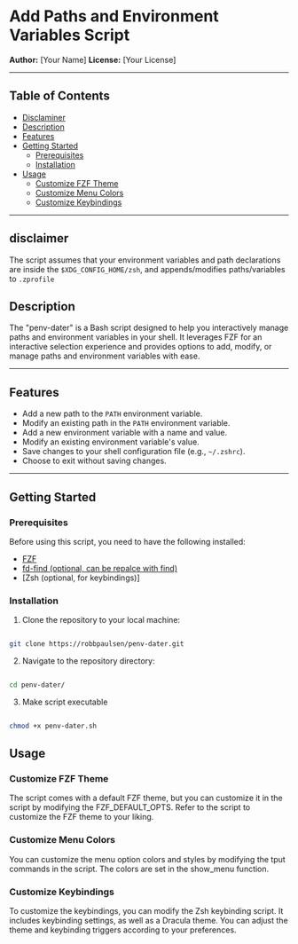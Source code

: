 # Add Paths and Environment Variables Script

**Author:** [Your Name]
**License:** [Your License]

---

## Table of Contents
- [Disclaminer](#disclaimer)
- [Description](#description)
- [Features](#features)
- [Getting Started](#getting-started)
  - [Prerequisites](#prerequisites)
  - [Installation](#installation)
- [Usage](#usage)
  - [Customize FZF Theme](#customize-fzf-theme)
  - [Customize Menu Colors](#customize-menu-colors)
  - [Customize Keybindings](#customize-keybindings)

---

## disclaimer

The script assumes that your environment variables and path declarations are inside the `$XDG_CONFIG_HOME/zsh`, and appends/modifies paths/variables to `.zprofile`

## Description

The "penv-dater" is a Bash script designed to help you interactively manage paths and environment variables in your shell. It leverages FZF for an interactive selection experience and provides options to add, modify, or manage paths and environment variables with ease.

---

## Features

- Add a new path to the `PATH` environment variable.
- Modify an existing path in the `PATH` environment variable.
- Add a new environment variable with a name and value.
- Modify an existing environment variable's value.
- Save changes to your shell configuration file (e.g., `~/.zshrc`).
- Choose to exit without saving changes.

---

## Getting Started

### Prerequisites

Before using this script, you need to have the following installed:

- [FZF](https://github.com/junegunn/fzf)
- [fd-find (optional, can be repalce with find)](https://github.com/sharkdp/fd)
- [Zsh (optional, for keybindings)]

### Installation

1. Clone the repository to your local machine:

```bash

git clone https://robbpaulsen/penv-dater.git
```

2. Navigate to the repository directory:

```bash

cd penv-dater/
```

3. Make script executable

```bash

chmod +x penv-dater.sh
```

## Usage

### Customize FZF Theme

The script comes with a default FZF theme, but you can customize it in the script by modifying the FZF_DEFAULT_OPTS. Refer to the script to customize the FZF theme to your liking.

### Customize Menu Colors

You can customize the menu option colors and styles by modifying the tput commands in the script. The colors are set in the show_menu function.

### Customize Keybindings

To customize the keybindings, you can modify the Zsh keybinding script. It includes keybinding settings, as well as a Dracula theme. You can adjust the theme and keybinding triggers according to your preferences.
